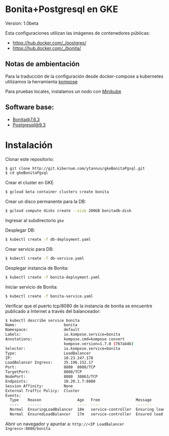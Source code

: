 # Bonita+Postgresql en GKE

Version: 1.0beta


Esta configuraciones utilizan las imágenes de contenedores públicas:
* https://hub.docker.com/_/postgres/
* https://hub.docker.com/_/bonita/

## Notas de ambientación

Para la traducción de la configuración desde docker-compose a kubernetes utilizamos la herramienta [kompose](https://github.com/kubernetes/kompose)

Para pruebas locales, instalamos un nodo con [Minikube](https://kubernetes.io/docs/getting-started-guides/minikube/) 

## Software base:
* Bonita@7.6.3
* Postgresql@9.3

# Instalación

Clonar este repositorio:

```bash
$ git clone http://git.kibernum.com/ytannus/gkeBonitaPgsql.git
$ cd gkeBonitaPgsql
```

Crear el cluster en GKE

```bash
$ gcloud beta container clusters create bonita
```

Crear un disco permanente para la DB:

```bash
$ gcloud compute disks create --size 200GB bonitadb-disk
```

Ingresar al subdirectorio `gke`

Desplegar DB:

```bash
$ kubectl create -f db-deployment.yaml
```

Crear servicio para DB:
```bash
$ kubectl create -f db-service.yaml
```

Desplegar instancia de Bonita:
```bash
$ kubectl create -f bonita-deployment.yaml
```

Iniciar servicio de Bonita:
```bash
$ kubectl create -f bonita-service.yaml
```

Verificar que el puerto tcp/8080 de la instancia de bonita se encuentre publicado a Internet a través del balanceador:
```bash
$ kubectl describe service bonita                                                                                                  
Name:                     bonita
Namespace:                default
Labels:                   io.kompose.service=bonita
Annotations:              kompose.cmd=kompose convert
                          kompose.version=1.7.0 (767ab4b)
Selector:                 io.kompose.service=bonita
Type:                     LoadBalancer
IP:                       10.23.247.178
LoadBalancer Ingress:     35.196.152.17
Port:                     8080  8080/TCP
TargetPort:               8080/TCP
NodePort:                 8080  30863/TCP
Endpoints:                10.20.1.7:8080
Session Affinity:         None
External Traffic Policy:  Cluster
Events:
  Type    Reason                Age   From                Message
  ----    ------                ----  ----                -------
  Normal  EnsuringLoadBalancer  18m   service-controller  Ensuring load balancer
  Normal  EnsuredLoadBalancer   17m   service-controller  Ensured load balancer
```


Abrir un navegador y apuntar a: `http://<IP LoadBalancer Ingress>:8080/bonita`


